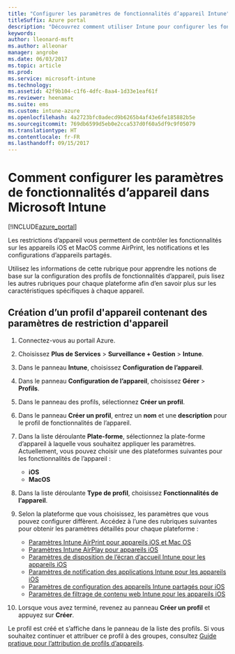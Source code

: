 ```yaml
---
title: "Configurer les paramètres de fonctionnalités d’appareil Intune"
titleSuffix: Azure portal
description: "Découvrez comment utiliser Intune pour configurer les fonctionnalités sur les appareils que vous gérez."
keywords: 
author: lleonard-msft
ms.author: alleonar
manager: angrobe
ms.date: 06/03/2017
ms.topic: article
ms.prod: 
ms.service: microsoft-intune
ms.technology: 
ms.assetid: 42f9b104-c1f6-4dfc-8aa4-1d33e1eaf61f
ms.reviewer: heenamac
ms.suite: ems
ms.custom: intune-azure
ms.openlocfilehash: 4a2723bfc0adecd9b6265b4af43e6fe185882b5e
ms.sourcegitcommit: 769db6599d5eb0e2cca537d0f60a5df9c9f05079
ms.translationtype: HT
ms.contentlocale: fr-FR
ms.lasthandoff: 09/15/2017
---
```

# <a name="how-to-configure-device-feature-settings-in-microsoft-intune"></a>Comment configurer les paramètres de fonctionnalités d’appareil dans Microsoft Intune

[!INCLUDE[azure_portal](./includes/azure_portal.md)]

Les restrictions d’appareil vous permettent de contrôler les fonctionnalités sur les appareils iOS et MacOS comme AirPrint, les notifications et les configurations d’appareils partagés.

Utilisez les informations de cette rubrique pour apprendre les notions de base sur la configuration des profils de fonctionnalités d’appareil, puis lisez les autres rubriques pour chaque plateforme afin d’en savoir plus sur les caractéristiques spécifiques à chaque appareil.

## <a name="create-a-device-profile-containing-device-restriction-settings"></a>Création d’un profil d'appareil contenant des paramètres de restriction d'appareil

1. Connectez-vous au portail Azure.
2. Choisissez **Plus de Services** > **Surveillance + Gestion** > **Intune**.
3. Dans le panneau **Intune**, choisissez **Configuration de l’appareil**.
2. Dans le panneau **Configuration de l’appareil**, choisissez **Gérer** > **Profils**.
3. Dans le panneau des profils, sélectionnez **Créer un profil**.
4. Dans le panneau **Créer un profil**, entrez un **nom** et une **description** pour le profil de fonctionnalités de l’appareil.
5. Dans la liste déroulante **Plate-forme**, sélectionnez la plate-forme d’appareil à laquelle vous souhaitez appliquer les paramètres. Actuellement, vous pouvez choisir une des plateformes suivantes pour les fonctionnalités de l’appareil :
    - **iOS**
    - **MacOS**
6. Dans la liste déroulante **Type de profil**, choisissez **Fonctionnalités de l’appareil**. 
7. Selon la plateforme que vous choisissez, les paramètres que vous pouvez configurer diffèrent. Accédez à l’une des rubriques suivantes pour obtenir les paramètres détaillés pour chaque plateforme :
    - [Paramètres Intune AirPrint pour appareils iOS et Mac OS](air-print-settings-ios-macos.md)
    - [Paramètres Intune AirPlay pour appareils iOS](airplay-settings-ios.md)
    - [Paramètres de disposition de l’écran d’accueil Intune pour les appareils iOS](home-screen-settings-ios.md)
    - [Paramètres de notification des applications Intune pour les appareils iOS](app-notification-settings-ios.md)
    - [Paramètres de configuration des appareils Intune partagés pour iOS](shared-device-settings-ios.md)
    - [Paramètres de filtrage de contenu web Intune pour les appareils iOS](web-content-filter-settings-ios.md)

8. Lorsque vous avez terminé, revenez au panneau **Créer un profil** et appuyez sur **Créer**.

Le profil est créé et s’affiche dans le panneau de la liste des profils.
Si vous souhaitez continuer et attribuer ce profil à des groupes, consultez [Guide pratique pour l’attribution de profils d’appareils](device-profile-assign.md).



